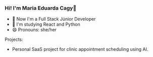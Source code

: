 ### Hi! I'm Maria Eduarda Cagy👋
- 🔭 Now I'm a Full Stack Júnior Developer
- 🌱 I'm studying React and Python
- 😄 Pronouns: she/her

Projects:
- Personal SaaS project for clinic appointment scheduling using AI.
